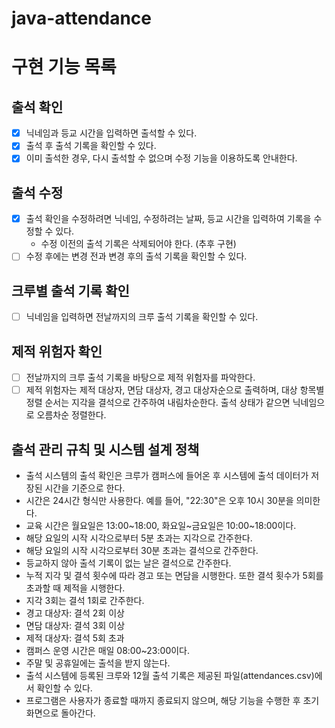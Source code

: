 # java-attendance

# 구현 기능 목록

## 출석 확인

- [x] 닉네임과 등교 시간을 입력하면 출석할 수 있다.
- [x] 출석 후 출석 기록을 확인할 수 있다.
- [x] 이미 출석한 경우, 다시 출석할 수 없으며 수정 기능을 이용하도록 안내한다.

## 출석 수정

- [x] 출석 확인을 수정하려면 닉네임, 수정하려는 날짜, 등교 시간을 입력하여 기록을 수정할 수 있다.
    - 수정 이전의 출석 기록은 삭제되어야 한다. (추후 구현)
- [ ] 수정 후에는 변경 전과 변경 후의 출석 기록을 확인할 수 있다.

## 크루별 출석 기록 확인

- [ ] 닉네임을 입력하면 전날까지의 크루 출석 기록을 확인할 수 있다.

## 제적 위험자 확인

- [ ] 전날까지의 크루 출석 기록을 바탕으로 제적 위험자를 파악한다.
- [ ] 제적 위험자는 제적 대상자, 면담 대상자, 경고 대상자순으로 출력하며, 대상 항목별 정렬 순서는 지각을 결석으로 간주하여 내림차순한다. 출석 상태가 같으면 닉네임으로 오름차순 정렬한다.

## 출석 관리 규칙 및 시스템 설계 정책

- 출석 시스템의 출석 확인은 크루가 캠퍼스에 들어온 후 시스템에 출석 데이터가 저장된 시간을 기준으로 한다.
- 시간은 24시간 형식만 사용한다. 예를 들어, "22:30"은 오후 10시 30분을 의미한다.
- 교육 시간은 월요일은 13:00~18:00, 화요일~금요일은 10:00~18:00이다.
- 해당 요일의 시작 시각으로부터 5분 초과는 지각으로 간주한다.
- 해당 요일의 시작 시각으로부터 30분 초과는 결석으로 간주한다.
- 등교하지 않아 출석 기록이 없는 날은 결석으로 간주한다.
- 누적 지각 및 결석 횟수에 따라 경고 또는 면담을 시행한다. 또한 결석 횟수가 5회를 초과할 때 제적을 시행한다.
- 지각 3회는 결석 1회로 간주한다.
- 경고 대상자: 결석 2회 이상
- 면담 대상자: 결석 3회 이상
- 제적 대상자: 결석 5회 초과
- 캠퍼스 운영 시간은 매일 08:00~23:00이다.
- 주말 및 공휴일에는 출석을 받지 않는다.
- 출석 시스템에 등록된 크루와 12월 출석 기록은 제공된 파일(attendances.csv)에서 확인할 수 있다.
- 프로그램은 사용자가 종료할 때까지 종료되지 않으며, 해당 기능을 수행한 후 초기 화면으로 돌아간다.